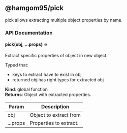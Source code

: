 ## @hamgom95/pick

pick allows extracting multiple object properties by name.

### API Documentation

<a name="pick"></a>

#### pick(obj, ...props) ⇒
Extract specific properties of object in new object.Typed that:- keys to extract have to exist in obj- returned obj has right types for extracted obj

**Kind**: global function  
**Returns**: Object with extracted properties.  

| Param | Description |
| --- | --- |
| obj | Object to extract from |
| ...props | Properties to extract. |

